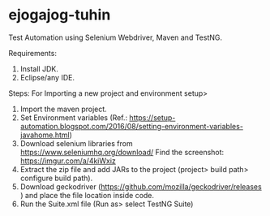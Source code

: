 # ejogajog-tuhin
Test Automation using Selenium Webdriver, Maven and TestNG.

Requirements:
1.	Install JDK.
2.	Eclipse/any IDE.

Steps: For Importing a new project and environment setup>
1.	Import the maven project.
2.	Set Environment variables (Ref.: https://setup-automation.blogspot.com/2016/08/setting-environment-variables-javahome.html)
3.	Download selenium libraries from https://www.seleniumhq.org/download/
    Find the screenshot: https://imgur.com/a/4kiWxiz
4.	Extract the zip file and add JARs to the project (project> build path> configure build path).
5.	Download geckodriver (https://github.com/mozilla/geckodriver/releases ) and place the file location inside code.
6.	Run the Suite.xml file (Run as> select TestNG Suite)
